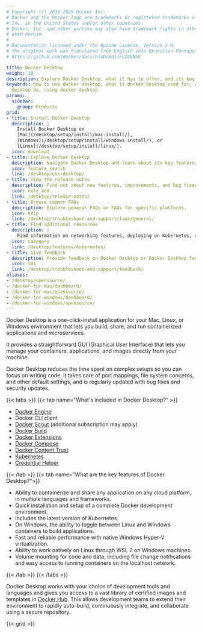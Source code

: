 ```yaml
---
# Copyright (c) 2013-2025 Docker Inc.
# Docker and the Docker logo are trademarks or registered trademarks of Docker,
# Inc. in the United States and/or other countries.
# Docker, Inc. and other parties may also have trademark rights in other terms
# used herein.
#
# Documentation licensed under the Apache License, Version 2.0.
# The original work was translated from English into Brazilian Portuguese.
# https://github.com/docker/docs/blob/main/LICENSE

title: Docker Desktop
weight: 10
description: Explore Docker Desktop, what it has to offer, and its key features. Take the next step by downloading or find additional resources
keywords: how to use docker desktop, what is docker desktop used for, what does docker
  desktop do, using docker desktop
params:
  sidebar:
    group: Products
grid:
- title: Install Docker Desktop
  description: |
    Install Docker Desktop on
    [Mac](/desktop/setup/install/mac-install/),
    [Windows](/desktop/setup/install/windows-install/), or
    [Linux](/desktop/setup/install/linux/).
  icon: download
- title: Explore Docker Desktop
  description: Navigate Docker Desktop and learn about its key features.
  icon: feature_search
  link: /desktop/use-desktop/
- title: View the release notes
  description: Find out about new features, improvements, and bug fixes.
  icon: note_add
  link: /desktop/release-notes/
- title: Browse common FAQs
  description: Explore general FAQs or FAQs for specific platforms.
  icon: help
  link: /desktop/troubleshoot-and-support/faqs/general/
- title: Find additional resources
  description: |
    Find information on networking features, deploying on Kubernetes, and more.
  icon: category
  link: /desktop/features/kubernetes/
- title: Give feedback
  description: Provide feedback on Docker Desktop or Docker Desktop features.
  icon: sms
  link: /desktop/troubleshoot-and-support/feedback/
aliases:
- /desktop/opensource/
- /docker-for-mac/dashboard/
- /docker-for-mac/opensource/
- /docker-for-windows/dashboard/
- /docker-for-windows/opensource/
---
```

Docker Desktop is a one-click-install application for your Mac, Linux, or Windows environment
that lets you build, share, and run containerized applications and microservices.

It provides a straightforward GUI (Graphical User Interface) that lets you manage your containers, applications, and images directly from your machine.

Docker Desktop reduces the time spent on complex setups so you can focus on writing code. It takes care of port mappings, file system concerns, and other default settings, and is regularly updated with bug fixes and security updates.

{{< tabs >}}
{{< tab name="What's included in Docker Desktop?" >}}

- [Docker Engine](/manuals/engine/_index.md)
- Docker CLI client
- [Docker Scout](../scout/_index.md) (additional subscription may apply)
- [Docker Build](/manuals/build/_index.md)
- [Docker Extensions](../extensions/_index.md)
- [Docker Compose](/manuals/compose/_index.md)
- [Docker Content Trust](/manuals/engine/security/trust/_index.md)
- [Kubernetes](https://github.com/kubernetes/kubernetes/)
- [Credential Helper](https://github.com/docker/docker-credential-helpers/)

{{< /tab >}}
{{< tab name="What are the key features of Docker Desktop?">}}

* Ability to containerize and share any application on any cloud platform, in multiple languages and frameworks.
* Quick installation and setup of a complete Docker development environment.
* Includes the latest version of Kubernetes.
* On Windows, the ability to toggle between Linux and Windows containers to build applications.
* Fast and reliable performance with native Windows Hyper-V virtualization.
* Ability to work natively on Linux through WSL 2 on Windows machines.
* Volume mounting for code and data, including file change notifications and easy access to running containers on the localhost network.

{{< /tab >}}
{{< /tabs >}}

Docker Desktop works with your choice of development tools and languages and
gives you access to a vast library of certified images and templates in
[Docker Hub](https://hub.docker.com/). This allows development teams to extend
their environment to rapidly auto-build, continuously integrate, and collaborate
using a secure repository.

{{< grid >}}
